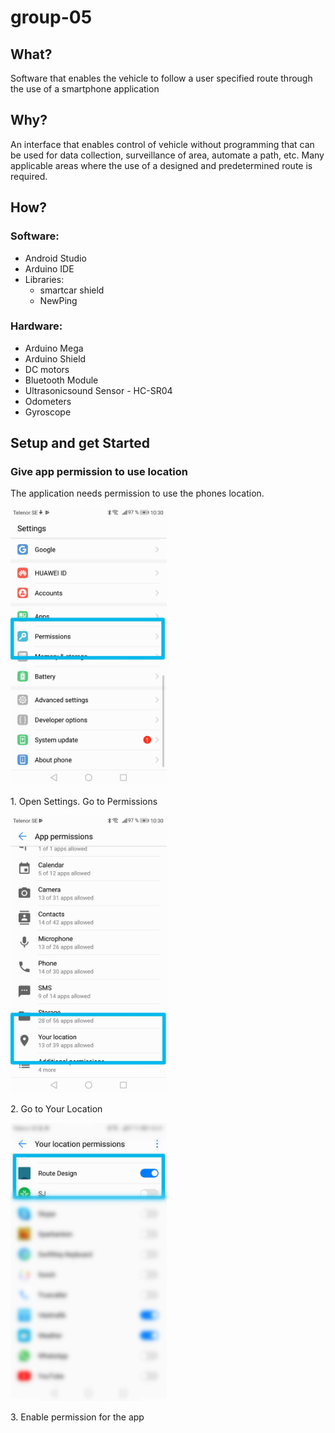 # group-05

## What?
Software that enables the vehicle to follow a user specified route through the use of a smartphone application

## Why?
An interface that enables control of vehicle without programming that can be used for data collection, surveillance of area, automate a path, etc. Many applicable areas where the use of a designed and predetermined route is required.

## How?
### Software:
* Android Studio
* Arduino IDE
* Libraries:
  * smartcar shield
  * NewPing

### Hardware:
* Arduino Mega
* Arduino Shield
* DC motors
* Bluetooth Module
* Ultrasonicsound Sensor - HC-SR04
* Odometers
* Gyroscope

## Setup and get Started

### Give app permission to use location
The application needs permission to use the phones location.


<!DOCTYPE html>
<html>
<body>
<div class="row">
  <div class="w3-card-4" style="width:50%">
    <img src="images/settings.png" class="w3-round" width="250">
    <div class="w3-container">
      <p>1. Open Settings. Go to Permissions</p>
    </div>
  </div>
  <div class="w3-card-4" style="width:50%">
    <img src="images/settings-appPermissions.png" class="w3-round" width="250">
    <div class="w3-container">
      <p>2. Go to Your Location</p>
    </div>
  </div>
  <div class="w3-card-4" style="width:50%">
    <img src="images/settings-localPermissions.png" class="w3-round" width="250">
    <div class="w3-container">
      <p>3. Enable permission for the app</p>
    </div>
  </div>
  </div>
</body>
</html>
